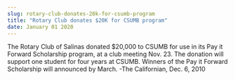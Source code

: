 ```yaml
---
slug: rotary-club-donates-20k-for-csumb-program
title: "Rotary Club donates $20K for CSUMB program"
date: January 01 2020
---
```


<p>The Rotary Club of Salinas donated $20,000 to CSUMB for use in its Pay it Forward Scholarship program, at a club meeting Nov. 23. The donation will support one student for four years at CSUMB. Winners of the Pay it Forward Scholarship will announced by March. -The Californian, Dec. 6, 2010
</p>
